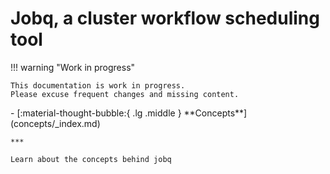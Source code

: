 # Jobq, a cluster workflow scheduling tool

!!! warning "Work in progress"

    This documentation is work in progress.
    Please excuse frequent changes and missing content.

<div class="grid cards" markdown>
-   [:material-thought-bubble:{ .lg .middle } **Concepts**](concepts/_index.md)

    ***

    Learn about the concepts behind jobq

</div>

